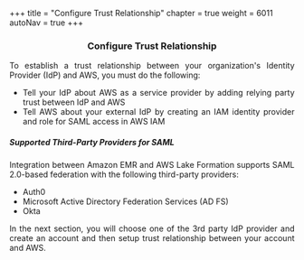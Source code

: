 +++
title = "Configure Trust Relationship"
chapter = true
weight = 6011
autoNav = true
+++

<center><h3>Configure Trust Relationship</h3></center>

<div style="text-align: justify">
    To establish a trust relationship between your organization's Identity Provider (IdP) and AWS, you must do the following:
    <ul>
        <li>Tell your IdP about AWS as a service provider by adding relying party trust between IdP and AWS</li>
        <li>Tell AWS about your external IdP by creating an IAM identity provider and role for SAML access in AWS IAM</li>
    </ul>
    <h5>Supported Third-Party Providers for SAML</h5>
    Integration between Amazon EMR and AWS Lake Formation supports SAML 2.0-based federation with the following third-party providers:
    <ul>
        <li>Auth0</li>
        <li>Microsoft Active Directory Federation Services (AD FS)</li>
        <li>Okta</li>
    </ul>
    In the next section, you will choose one of the 3rd party IdP provider and create an account and then setup trust relationship between your account and AWS.
</div>